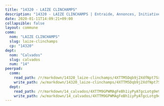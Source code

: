 ```yaml
---
title: "14320 - LAIZE CLINCHAMPS"
description: "14320 - LAIZE CLINCHAMPS | Entraide, Annonces, Initiatives"
date: 2020-01-11T14:09:21+09:00
collapsible: false
layout: commune
comm:
  nom: "LAIZE CLINCHAMPS"
  slug: laize-clinchamps
  cp: "14320"
dept:
  nom: "Calvados"
  slug: calvados
  num: "14"
peerpad:
  comm:
    read_path: /r/markdown/14320_laize-clinchamps/4XTTM5Dqb9j2XdfNpt7Sx1VMURka9cA9fNG3mLQL739uJJGsc
    write_path: /w/markdown/14320_laize-clinchamps/4XTTM5Dqb9j2XdfNpt7Sx1VMURka9cA9fNG3mLQL739uJJGsc-K3TgUHHm1WrqqY8Y9L5a2sPBNx6ns7EsgQPueEMMT4KmGXKcDecVfFdj5aNiXcpRUPxkLdppNWeBfPGDWELTGseJ8rk1fCQULffCv5QzoMuD9gYsu5JSZZt9pMxW481L8ZKxFVLn
  dept:
    read_path: /r/markdown/14_calvados/4XTTM9GPWMAgFeBh1iyPyATgcLotg9e9APJpQBEyY3RZiUwJ6
    write_path: /w/markdown/14_calvados/4XTTM9GPWMAgFeBh1iyPyATgcLotg9e9APJpQBEyY3RZiUwJ6-K3TgUXWJAT2cYJ9ZstQphkkm2za8um5GwwXsivqaDFTgbhMDcHaRXnT3h69szAqCyvWcFfDim5fkwc6CXdUtyvPpirbD1TPAb6xCxpPN6dR3zzDRe29YehQYbhZdjvZYkgztJYvi
---
```


